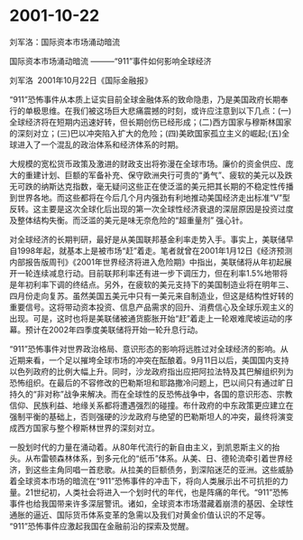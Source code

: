 # 2001-10-22

刘军洛：国际资本市场涌动暗流

国际资本市场涌动暗流 ———“911”事件如何影响全球经济

刘军洛  2001年10月22日《国际金融报》

“911”恐怖事件从本质上证实目前全球金融体系的致命隐患，乃是美国政府长期奉行的单极思维。在我们被这场巨大悲痛震撼的时刻，或许应注意到以下几点：(一)全球经济将在短期内迅速好转，但长期创伤已经形成；(二)西方国家与穆斯林国家的深刻对立；(三)巴以冲突陷入扩大的危险；(四)美欧国家孤立主义的崛起;(五)全球进入了一个混乱的政治体系和经济体系的时期。

大规模的宽松货币政策及激进的财政支出将弥漫在全球市场。廉价的资金供应、庞大的重建计划、巨额的军备补充、保守欧洲央行可贵的“勇气”、疲软的美元以及跌无可跌的纳斯达克指数，毫无疑问这些正在使泛滥的美元把其长期的不稳定性传播到世界各地。而这些都将在今后几个月内强劲有利地推动美国经济走出标准“V”型反转。这主要是这次全球化后出现的第一次全球性经济衰退的深层原因是投资过度及整体结构失衡。而泛滥的美元是味无奈危险的“超重量剂” 强心针。

对全球经济的长期判研，最好是从美国联邦基金利率走势入手。事实上，美联储早自1998年起，就基本上是被市场“赶”着走。笔者就曾在2001年1月12日《经济预测内部报告版周刊》《2001年世界经济将进入危险期》中指出，美联储将从年初起展开一轮连续减息行动。目前联邦利率还有进一步下调压力，但在利率1.5%地带将是年初利率下调的终结点。另外，在疲软的美元支持下的美国制造业将在明年三、四月份走向复苏。虽然美国五美元中只有一美元来自制造业，但这是结构性好转的重要信号。这将带动资本投资、信息产品需求的回升、消费信心及全球乐观主义的出现。可是，这时也将是美联储被通货膨胀开始“赶”着走上一轮艰难爬坡运动的序幕。预计在2002年四季度美联储将开始一轮升息行动。

“911”恐怖事件对世界政治格局、意识形态的影响将远胜过对全球经济的影响。从近期来看，一个足以摧垮全球市场的冲突在酝酿着。9月11日以后，美国国内支持以色列政府的比例大幅上升。同时，沙龙政府指出应把阿拉法特及其巴解组织列为恐怖组织。在最后的不容修改的巴勒斯坦和耶路撒冷问题上，巴以间只有通过旷日持久的“非对称”战争来解决。而在全球性的反恐怖战争中，各国的意识形态、宗教信仰、民族利益、地缘关系都将遭遇强烈的碰撞。布什政府的中东政策更应建立在强制平衡的基础上，否则强硬的沙龙政府与绝望的巴勒斯坦人的冲突，最终将演变成西方国家与整个穆斯林世界的深刻对立。

一股划时代的力量在涌动着。从80年代流行的新自由主义，到凯恩斯主义的抬头。从布雷顿森林体系，到多元化的“纸币”体系。从美、日、德轮流牵引着世界经济，到这些主角同唱一首悲歌。从拉美的巨额债务，到深陷迷茫的亚洲。这些威胁着全球资本市场的暗流在“911”恐怖事件的冲击下，将向人类展示出不可抗拒的力量。21世纪初，人类社会将进入一个划时代的年代，也是阵痛的年代。“911”恐怖事件也给我国带来许多深层警讯。诸如，全球资本市场潜藏着崩溃的基因、全球性通胀的逼近、国际货币体系变革的急需以及我们对黄金价值认识的不足等。 “911”恐怖事件应激起我国在金融前沿的探索及觉醒。
